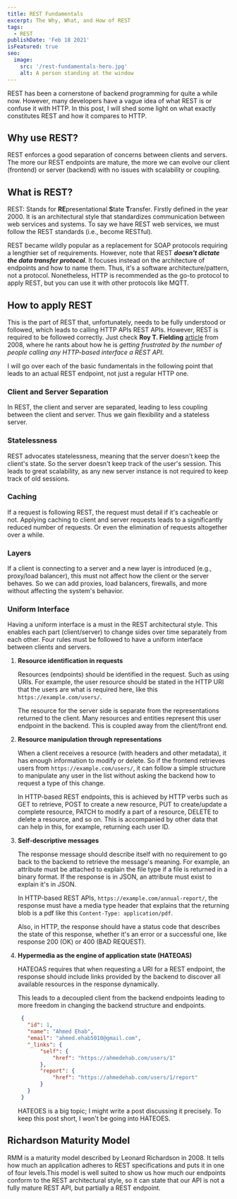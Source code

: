 ```yaml
---
title: REST Fundamentals 
excerpt: The Why, What, and How of REST
tags:
  - REST
publishDate: 'Feb 18 2021'
isFeatured: true
seo:
  image:
    src: '/rest-fundamentals-hero.jpg'
    alt: A person standing at the window
---
```

REST has been a cornerstone of backend programming for quite a while now. However, many developers have a vague idea of what REST is or confuse it with HTTP. In this post, I will shed some light on what exactly constitutes REST and how it compares to HTTP.

## Why use REST?

REST enforces a good separation of concerns between clients and servers. The more our REST endpoints are mature, the more we can evolve our client (frontend) or server (backend) with no issues with scalability or coupling.

## What is REST?

REST: Stands for **RE**presentational **S**tate **T**ransfer. Firstly defined in the year 2000. It is an architectural style that standardizes communication between web services and systems. To say we have REST web services, we must follow the REST standards (i.e., become RESTful).

REST became wildly popular as a replacement for SOAP protocols requiring a lengthier set of requirements. However, note that REST ***doesn't dictate the data transfer protocol***. It focuses instead on the architecture of endpoints and how to name them. Thus, it's a software architecture/pattern, not a protocol. Nonetheless, HTTP is recommended as the go-to protocol to apply REST, but you can use it with other protocols like MQTT.

## How to apply REST

This is the part of REST that, unfortunately, needs to be fully understood or followed, which leads to calling HTTP APIs REST APIs. However, REST is required to be followed correctly. Just check **Roy T. Fielding** [article](https://roy.gbiv.com/untangled/2008/rest-apis-must-be-hypertext-driven) from 2008, where he rants about how he is *getting frustrated by the number of people calling any HTTP-based interface a REST API*.

I will go over each of the basic fundamentals in the following point that leads to an actual REST endpoint, not just a regular HTTP one.

### Client and Server Separation

In REST, the client and server are separated, leading to less coupling between the client and server. Thus we gain flexibility and a stateless server.

### Statelessness

REST advocates statelessness, meaning that the server doesn't keep the client's state. So the server doesn't keep track of the user's session. This leads to great scalability, as any new server instance is not required to keep track of old sessions.

### Caching

If a request is following REST, the request must detail if it's cacheable or not. Applying caching to client and server requests leads to a significantly reduced number of requests. Or even the elimination of requests altogether over a while.

### Layers

If a client is connecting to a server and a new layer is introduced (e.g., proxy/load balancer), this must not affect how the client or the server behaves. So we can add proxies, load balancers, firewalls, and more without affecting the system's behavior.

### Uniform Interface

Having a uniform interface is a must in the REST architectural style. This enables each part (client/server) to change sides over time separately from each other. Four rules must be followed to have a uniform interface between clients and servers.

1. **Resource identification in requests**

    Resources (endpoints) should be identified in the request. Such as using URIs. For example, the user resource should be stated in the HTTP URI that the users are what is required here, like this  `https://example.com/users/`.

    The resource for the server side is separate from the representations returned to the client. Many resources and entities represent this user endpoint in the backend. This is coupled away from the client/front end.

2. **Resource manipulation through representations**

    When a client receives a resource (with headers and other metadata), it has enough information to modify or delete. So if the frontend retrieves users from `https://example.com/users/`, it can follow a simple structure to manipulate any user in the list without asking the backend how to request a type of this change.

    In HTTP-based REST endpoints, this is achieved by HTTP verbs such as GET to retrieve, POST to create a new resource, PUT to create/update a complete resource, PATCH to modify a part of a resource, DELETE to delete a resource, and so on. This is accompanied by other data that can help in this, for example, returning each user ID.

3. **Self-descriptive messages**

    The response message should describe itself with no requirement to go back to the backend to retrieve the message's meaning. For example, an attribute must be attached to explain the file type if a file is returned in a binary format. If the response is in JSON, an attribute must exist to explain it's in JSON.

    In HTTP-based REST APIs, `https://example.com/annual-report/`, the response must have a media type header that explains that the returning blob is a pdf like this `Content-Type: application/pdf`.

    Also, in HTTP, the response should have a status code that describes the state of this response, whether it's an error or a successful one, like response 200 (OK) or 400 (BAD REQUEST).

4. **Hypermedia as the engine of application state (HATEOAS)**

   HATEOAS requires that when requesting a URI for a REST endpoint, the response should include links provided by the backend to discover all available resources in the response dynamically.

   This leads to a decoupled client from the backend endpoints leading to more freedom in changing the backend structure and endpoints.

   ```json
    {
      "id": 1,
      "name": "Ahmed Ehab",
      "email": "ahmed.ehab5010@gmail.com",
      "_links": {
          "self": {
              "href": "https://ahmedehab.com/users/1"
          },
          "report": {
              "href": "https://ahmedehab.com/users/1/report"
          }
      }
    }
   ```

   HATEOES is a big topic; I might write a post discussing it precisely. To keep this post short, I won't be going into HATEOES.

## Richardson Maturity Model

RMM is a maturity model described by Leonard Richardson in 2008. It tells how much an application adheres to REST specifications and puts it in one of four levels.This model is well suited to show us how much our endpoints conform to the REST architectural style, so it can state that our API is not a fully mature REST API, but partially a REST endpoint.
